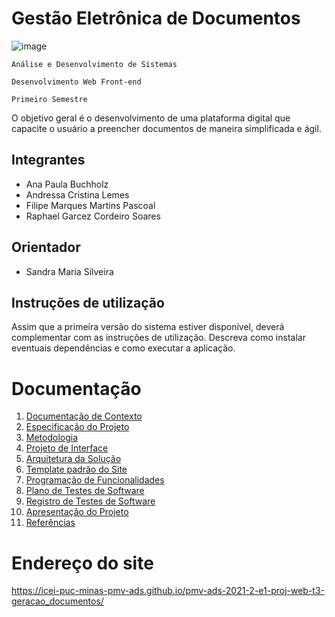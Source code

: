 #  Gestão Eletrônica de Documentos

![image](https://user-images.githubusercontent.com/89875612/134826073-d2d7f88d-07df-49f7-890f-2a661149ec35.png)

`Análise e Desenvolvimento de Sistemas `

`Desenvolvimento Web Front-end`

`Primeiro Semestre`

O objetivo geral é o desenvolvimento de uma plataforma digital que capacite o usuário a preencher documentos de maneira simplificada e ágil.

## Integrantes

* Ana Paula Buchholz
* Andressa Cristina Lemes 
* Filipe Marques Martins Pascoal 
* Raphael Garcez Cordeiro Soares 

## Orientador

* Sandra Maria Silveira 

## Instruções de utilização

Assim que a primeira versão do sistema estiver disponível, deverá complementar com as instruções de utilização. Descreva como instalar eventuais dependências e como executar a aplicação.

# Documentação

<ol>
<li><a href="docs/01-Documentação de Contexto.md"> Documentação de Contexto</a></li>
<li><a href="docs/02-Especificação do Projeto.md"> Especificação do Projeto</a></li>
<li><a href="docs/03-Metodologia.md"> Metodologia</a></li>
<li><a href="docs/04-Projeto de Interface.md"> Projeto de Interface</a></li>
<li><a href="docs/05-Arquitetura da Solução.md"> Arquitetura da Solução</a></li>
<li><a href="docs/06-Template padrão do Site.md"> Template padrão do Site</a></li>
<li><a href="docs/07-Programação de Funcionalidades.md"> Programação de Funcionalidades</a></li>
<li><a href="docs/08-Plano de Testes de Software.md"> Plano de Testes de Software</a></li>
<li><a href="docs/09-Registro de Testes de Software.md"> Registro de Testes de Software</a></li>
<li><a href="docs/10-Apresentação do Projeto.md"> Apresentação do Projeto</a></li>
<li><a href="docs/11-Referências.md"> Referências</a></li>
</ol>

# Endereço do site

https://icei-puc-minas-pmv-ads.github.io/pmv-ads-2021-2-e1-proj-web-t3-geracao_documentos/
